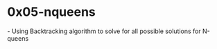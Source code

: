 <h1>0x05-nqueens</h1>
<p>- Using Backtracking algorithm to solve for all possible solutions for N-queens</p>